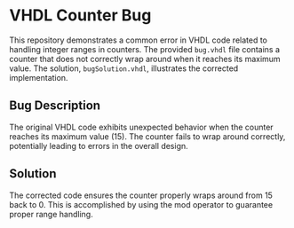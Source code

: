 # VHDL Counter Bug
This repository demonstrates a common error in VHDL code related to handling integer ranges in counters.  The provided `bug.vhdl` file contains a counter that does not correctly wrap around when it reaches its maximum value. The solution, `bugSolution.vhdl`, illustrates the corrected implementation.

## Bug Description
The original VHDL code exhibits unexpected behavior when the counter reaches its maximum value (15). The counter fails to wrap around correctly, potentially leading to errors in the overall design.

## Solution
The corrected code ensures the counter properly wraps around from 15 back to 0. This is accomplished by using the mod operator to guarantee proper range handling.
